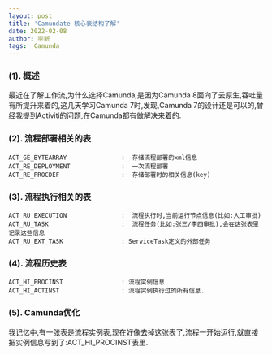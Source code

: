 ```yaml
---
layout: post
title: 'Camundate 核心表结构了解' 
date: 2022-02-08
author: 李新
tags:  Camunda
---
```


### (1). 概述
最近在了解工作流,为什么选择Camunda,是因为Camunda 8面向了云原生,吞吐量有所提升来着的,这几天学习Camunda 7时,发现,Camunda 7的设计还是可以的,曾经我提到Activiti的问题,在Camunda都有做解决来着的. 

### (2). 流程部署相关的表
```
ACT_GE_BYTEARRAY               :  存储流程部署的xml信息
ACT_RE_DEPLOYMENT              :  一次流程部署
ACT_RE_PROCDEF                 :  存储部署时的相关信息(key)
```
### (3). 流程执行相关的表
```
ACT_RU_EXECUTION               :  流程执行时,当前运行节点信息(比如:人工审批)
ACT_RU_TASK                    :  流程任务(比如:张三/李四审批),会在这张表里记录这些信息
ACT_RU_EXT_TASK                : ServiceTask定义的外部任务
```
### (4). 流程历史表
```
ACT_HI_PROCINST                : 流程实例信息
ACT_HI_ACTINST                 : 流程实例执行过的所有信息.

```
### (5). Camunda优化
我记忆中,有一张表是流程实例表,现在好像去掉这张表了,流程一开始运行,就直接把实例信息写到了:ACT_HI_PROCINST表里.  